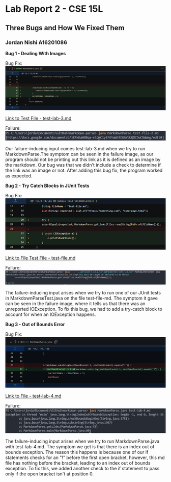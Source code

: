 # Lab Report 2 - CSE 15L
## Three Bugs and How We Fixed Them
### Jordan Nishi A16201086

**Bug 1 - Dealing With Images**

Bug Fix:
![code diff](diff_ifstatement.png)

[Link to Test File - test-lab-3.md](https://github.com/jordan-nishi/markdown-parse/blob/main/test-lab-3.md)

Failure:
![fail](fail_ifstatement.png)

Our failure-inducing input comes test-lab-3.md when we try to run MarkdownParse.The symptom can be seen in the failure image, as our program should not be printing out this link as it is defined as an image by the markdown. Our bug was that we didn't include a check to determine if the link was an image or not. After adding this bug fix, the program worked as expected.


**Bug 2 - Try Catch Blocks in JUnit Tests**

Bug Fix:
![code diff](diff_trycatchblock.png)

[Link to File Test File - test-file.md](https://github.com/jordan-nishi/markdown-parse/blob/main/test-file.md)

Failure:
![fail](fail_trycatchblock.png)

The failure-inducing input arises when we try to run one of our JUnit tests in MarkdownParseTest.java on the file test-file-md. The symptom it gave can be seen in the failure image, where it tells us that there was an unreported IOException. To fix this bug, we had to add a try-catch block to account for when an IOException happens.


**Bug 3 - Out of Bounds Error**

Bug Fix:
![code diff](index_fix.png)

[Link to File - test-lab-4.md](https://github.com/jordan-nishi/markdown-parse/blob/main/test-lab-4.md)

Failure:
![fail](index_failure.png)

The failure-inducing input arises when we try to run MarkdownParse.java with
test-lab-4.md. The symptom we get is that there is an index out of bounds exception.
The reason this happens is because one of our if statements checks for an "!"
before the first open bracket, however, this md file has nothing before the bracket, leading
to an index out of bounds exception. To fix this, we added another check to the if 
statement to pass only if the open bracket isn't at position 0.
